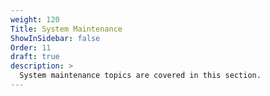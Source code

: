 ```yaml
---
weight: 120
Title: System Maintenance
ShowInSidebar: false
Order: 11
draft: true
description: >
  System maintenance topics are covered in this section.
---
```

